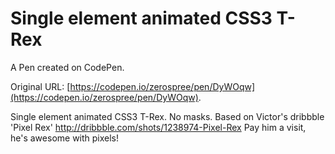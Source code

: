 # Single element animated CSS3 T-Rex

A Pen created on CodePen.

Original URL: [https://codepen.io/zerospree/pen/DyWOqw](https://codepen.io/zerospree/pen/DyWOqw).

Single element animated CSS3 T-Rex. No masks.
Based on Victor's dribbble 'Pixel Rex' http://dribbble.com/shots/1238974-Pixel-Rex
Pay him a visit, he's awesome with pixels!